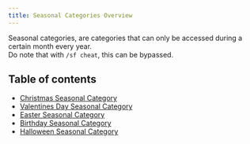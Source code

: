 ```yaml
---
title: Seasonal Categories Overview
---
```


Seasonal categories, are categories that can only be accessed during a certain month every year.  
Do note that with `/sf cheat`, this can be bypassed.

## Table of contents

* [Christmas Seasonal Category](Christmas-Seasonal-Category)
* [Valentines Day Seasonal Category](Valentines-Day-Seasonal-Category)
* [Easter Seasonal Category](Easter-Seasonal-Category)
* [Birthday Seasonal Category](Birthday-Seasonal-Category)
* [Halloween Seasonal Category](Halloween-Seasonal-Category)
